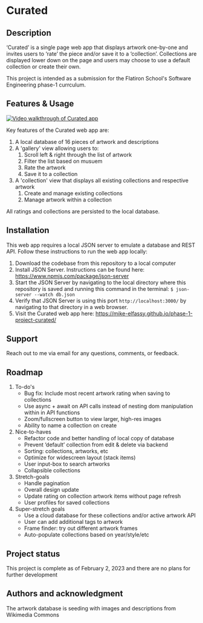 # Curated

## Description

‘Curated’ is a single page web app that displays artwork one-by-one and invites users to ‘rate’ the piece and/or save it to a ‘collection’. Collections are displayed lower down on the page and users may choose to use a default collection or create their own.

This project is intended as a submission for the Flatiron School's Software Engineering phase-1 currculum.

## Features & Usage

[![Video walkthrough of Curated app](https://cdn.loom.com/sessions/thumbnails/d98c59ee811546118cb266a68d5c9375-with-play.gif)](https://www.loom.com/share/d98c59ee811546118cb266a68d5c9375)

Key features of the Curated web app are:
1. A local database of 16 pieces of artwork and descriptions
2. A 'gallery' view allowing users to:
    1. Scroll left & right through the list of artwork
    2. Filter the list based on musuem
    3. Rate the artwork
    4. Save it to a collection
3. A 'collection' view that displays all existing collections and respective artwork
    1. Create and manage existing collections
    2. Manage artwork within a collection

All ratings and collections are persisted to the local database.

## Installation

This web app requires a local JSON server to emulate a database and REST API. Follow these instructions to run the web app locally:
1. Download the codebase from this repository to a local computer
2. Install JSON Server. Instructions can be found here: https://www.npmjs.com/package/json-server
3. Start the JSON Server by navigating to the local directory where this repository is saved and running this command in the terminal: `$ json-server --watch db.json`
4. Verify that JSON Server is using this port `http://localhost:3000/` by navigating to that directory in a web browser.
5. Visit the Curated web app here: https://mike-elfassy.github.io/phase-1-project-curated/

## Support

Reach out to me via email for any questions, comments, or feedback. 

## Roadmap

1. To-do's
    * Bug fix: Include most recent artwork rating when saving to collections
    * Use async + await on API calls instead of nesting dom manipulation within in API functions
    * Zoom/fullscreen button to view larger, high-res images 
    * Ability to name a collection on create
2. Nice-to-haves
    * Refactor code and better handling of local copy of database
    * Prevent ‘default’ collection from edit & delete via backend
    * Sorting: collections, artworks, etc
    * Optimize for widescreen layout (stack items)
    * User input-box to search artworks
    * Collapsible collections
3. Stretch-goals
    * Handle pagination
    * Overall design update
    * Update rating on collection artwork items without page refresh
    * User profiles for saved collections
4. Super-stretch goals
    * Use a cloud database for these collections and/or active artwork API
    * User can add additional tags to artwork
    * Frame finder: try out different artwork frames
    * Auto-populate collections based on year/style/etc


## Project status

This project is complete as of February 2, 2023 and there are no plans for further development

## Authors and acknowledgment

The artwork database is seeding with images and descriptions from Wikimedia Commons